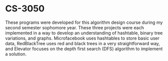 # CS-3050

These programs were developed for this algorithm design course during my second semester sophomore year. These three projects were each implemented in a way to develop an understanding of hashtable, binary tree variations, and graphs. Microfacebook uses hashtables to store basic user data, RedBlackTree uses red and black trees in a very straightforward way, and Elevator focuses on the depth first search (DFS) algorithm to implement a solution.
